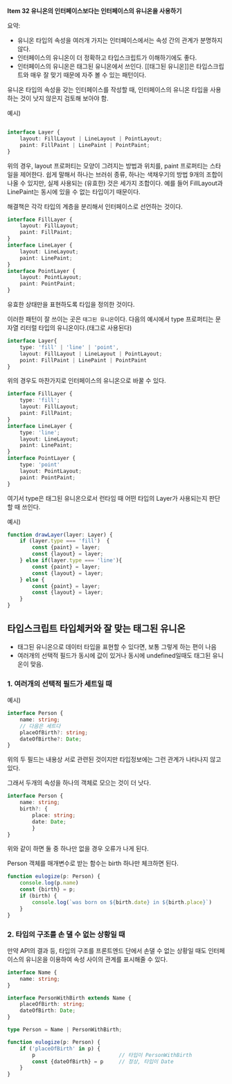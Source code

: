 **Item 32 유니온의 인터페이스보다는 인터페이스의 유니온을 사용하기**



요약: 
- 유니온 타입의 속성을 여러개 가지는 인터페이스에서는 속성 간의 관계가 분명하지 않다.
- 인터페이스의 유니온이 더 정확하고 타입스크립트가 이해하기에도 좋다.
- 인터페이스의 유니온은 태그된 유니온에서 쓰인다.  [[태그된 유니온]]은 타입스크립트와 매우 잘 맞기 때문에 자주 볼 수 있는 패턴이다.

유니온 타입의 속성을 갖는 인터페이스를 작성할 때, 인터페이스의 유니온 타입을 사용하는 것이 낫지 않은지 검토해 보아야 함.

예시)
```ts

interface Layer {
	layout: FillLayout | LineLayout | PointLayout;
	paint: FillPaint | LinePaint | PointPaint;
}
```

위의 경우, layout 프로퍼티는 모양이 그려지는 방법과 위치를, paint 프로퍼티는 스타일을 제어한다.
쉽게 말해서 하나는 브러쉬 종류, 하나는 색채우기의 방법
9개의 조합이 나올 수 있지만, 실제 사용되는 (유효한) 것은 세가지 조합이다. 예를 들어 FillLayout과 LinePaint는 동시에 있을 수 없는 타입이기 때문이다.

해결책은 각각 타입의 계층을 분리해서 인터페이스로 선언하는 것이다.

```ts
interface FillLayer {
	layout: FillLayout;
	paint: FillPaint;
}
interface LineLayer {
	layout: LineLayout;
	paint: LinePaint;
}
interface PointLayer {
	layout: PointLayout;
	paint: PointPaint;
}
```

유효한 상태만을 표현하도록 타입을 정의한 것이다.

이러한 패턴이 잘 쓰이는 곳은 `태그된 유니온`이다.
다음의 예시에서 type 프로퍼티는 문자열 리터럴 타입의 유니온이다.(태그로 사용된다)

```ts
interface Layer{
	type: 'fill' | 'line' | 'point',
	layout: FillLayout | LineLayout | PointLayout;
	point: FillPaint | LinePaint | PointPaint
}
```

위의 경우도 마찬가지로 인터페이스의 유니온으로 바꿀 수 있다.

```ts
interface FillLayer {
	type: 'fill';
	layout: FillLayout;
	paint: FillPaint;
}
interface LineLayer {
	type: 'line';
	layout: LineLayout;
	paint: LinePaint;
}
interface PointLayer {
	type: 'point'
	layout: PointLayout;
	paint: PointPaint;
}
```

여기서 type은 태그된 유니온으로서 런타임 때 어떤 타입의 Layer가 사용되는지 판단할 때 쓰인다.

예시)
```ts
function drawLayer(layer: Layer) {
	if (layer.type === 'fill')  {
		const {paint} = layer;
		const {layout} = layer;
	} else if(layer.type === 'line'){
		const {paint} = layer;
		const {layout} = layer;
	} else {
		const {paint} = layer;
		const {layout} = layer;
	}
}
```

## 타입스크립트 타입체커와 잘 맞는 태그된 유니온

- 태그된 유니온으로 데이터 타입을 표현할 수 있다면, 보통 그렇게 하는 편이 나음
- 여러개의 선택적 필드가 동시에 값이 있거나 동시에 undefined일때도 태그된 유니온이 맞음.

### 1. 여러개의 선택적 필드가 세트일 때

예시)
```ts
interface Person {
	name: string;
	// 다음은 세트다
	placeOfBirth?: string;
    dateOfBirthe?: Date;
}
```

위의 두 필드는 내용상 서로 관련된 것이지만 타입정보에는 그런 관계가 나타나지 않고 있다.

그래서 두개의 속성을 하나의 객체로 모으는 것이 더 낫다.

```ts
interface Person {
	name: string;
	birth?: {
		place: string;
		date: Date;
		}
}
```

위와 같이 하면 둘 중 하나만 없을 경우 오류가 나게 된다.

Person 객체를 매개변수로 받는 함수는 birth 하나만 체크하면 된다.

```ts
function eulogize(p: Person) {
	console.log(p.name)
	const {birth} = p;
	if (birth) {
		console.log(`was born on ${birth.date} in ${birth.place}`)	
	}
}
```


### 2. 타입의 구조를 손 댈 수 없는 상황일 때

만약 API의 결과 등, 타입의 구조를 프론트엔드 단에서 손댈 수 없는 상황일 때도 인터페이스의 유니온을 이용하여 속성 사이의 관계를 표시해줄 수 있다.

```ts
interface Name {
	name: string;
}

interface PersonWithBirth extends Name {
	placeOfBirth: string;
	dateOfBirth: Date;
}

type Person = Name | PersonWithBirth;
```


```ts
function eulogize(p: Person) {
	if ('placeOfBirth' in p) {
		p                           // 타입이 PersonWithBirth
		const {dateOfBirth}	= p     // 정상, 타입이 Date
	}
}
```